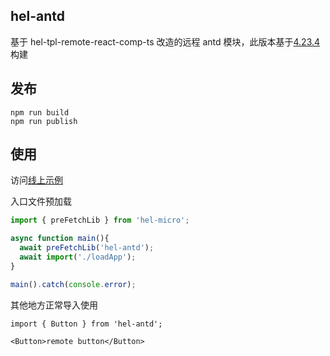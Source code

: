 ## hel-antd
基于 hel-tpl-remote-react-comp-ts 改造的远程 antd 模块，此版本基于[4.23.4](https://ant.design/components/icon-cn/)构建

## 发布

```
npm run build
npm run publish
```

## 使用
访问[线上示例](https://codesandbox.io/s/hel-demo-use-antd-tjy3ep)

入口文件预加载
```ts
import { preFetchLib } from 'hel-micro';

async function main(){
  await preFetchLib('hel-antd');
  await import('./loadApp');
}

main().catch(console.error);
```

其他地方正常导入使用
```tsx
import { Button } from 'hel-antd';

<Button>remote button</Button>
```
